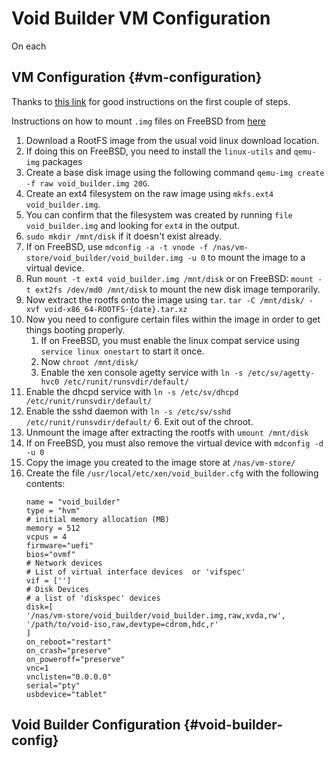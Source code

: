 # Void Builder VM Configuration

On each 
## VM Configuration {#vm-configuration}

Thanks to [this link](https://trent.utfs.org/wiki/Void_Linux#Xen_DomU) for good instructions on the first couple of steps.

Instructions on how to mount `.img` files on FreeBSD from [here](https://gist.github.com/yzgyyang/4965d5673b5c79c644a695dd75fa8e05)

1.	Download a RootFS image from the usual void linux download location.
2.	If doing this on FreeBSD, you need to install the `linux-utils` and `qemu-img` packages
3.	Create a base disk image using the following command `qemu-img create -f raw void_builder.img 20G`.
4.	Create an ext4 filesystem on the raw image using `mkfs.ext4 void_builder.img`.
5.	You can confirm that the filesystem was created by running `file void_builder.img` and looking for `ext4` in the output.
6.	`sudo mkdir /mnt/disk` if it doesn't exist already.
7.	If on FreeBSD, use `mdconfig -a -t vnode -f /nas/vm-store/void_builder/void_builder.img -u 0` to mount the image to a virtual device.
8.	Run `mount -t ext4 void_builder.img /mnt/disk` or on FreeBSD: `mount -t ext2fs /dev/md0 /mnt/disk` to mount the new disk image temporarily.
9.	Now extract the rootfs onto the image using `tar`. `tar -C /mnt/disk/ -xvf void-x86_64-ROOTFS-{date}.tar.xz`
10.	Now you need to configure certain files within the image in order to get things booting properly.
	1.	If on FreeBSD, you must enable the linux compat service using `service linux onestart` to start it once.
	2.	Now `chroot /mnt/disk/`
 	3.	Enable the xen console agetty service with `ln -s /etc/sv/agetty-hvc0 /etc/runit/runsvdir/default/`
  4.	Enable the dhcpd service with `ln -s /etc/sv/dhcpd /etc/runit/runsvdir/default/`
  5.	Enable the sshd daemon with `ln -s /etc/sv/sshd /etc/runit/runsvdir/default/`
	6.	Exit out of the chroot.
11.	Unmount the image after extracting the rootfs with `umount /mnt/disk`
12.	If on FreeBSD, you must also remove the virtual device with `mdconfig -d -u 0`
13.	Copy the image you created to the image store at `/nas/vm-store/`
14.	Create the file `/usr/local/etc/xen/void_builder.cfg` with the following contents:
    ```config
    name = "void_builder"
    type = "hvm"
    # initial memory allocation (MB)
    memory = 512
    vcpus = 4
    firmware="uefi"
    bios="ovmf"
    # Network devices
    # List of virtual interface devices  or 'vifspec'
    vif = ['']
    # Disk Devices
    # a list of 'diskspec' devices
    disk=[
    '/nas/vm-store/void_builder/void_builder.img,raw,xvda,rw',
    '/path/to/void-iso,raw,devtype=cdrom,hdc,r'
    ]
    on_reboot="restart"
    on_crash="preserve"
    on_poweroff="preserve"
    vnc=1
    vnclisten="0.0.0.0"
    serial="pty"
    usbdevice="tablet"
    ```

## Void Builder Configuration {#void-builder-config}

